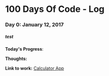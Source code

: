 # 100 Days Of Code - Log

### Day 0: January 12, 2017
##### test

**Today's Progress**: 

**Thoughts:** 

**Link to work:** [Calculator App](http://www.example.com)

